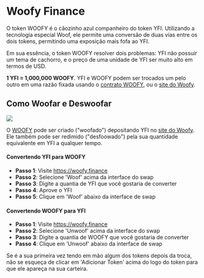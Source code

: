 # Woofy Finance

O token WOOFY é o cãozinho azul companheiro do token YFI. Utilizando a tecnologia especial Woof, ele permite uma conversão de duas vias entre os dois tokens, permitindo uma exposição mais fofa ao YFI.

Em sua essência, o token WOOFY resolver dois problemas: YFI não possuir um tema de cachorro, e o preço de uma unidade de YFI ser muito alto em termos de USD.

**1 YFI = 1,000,000 WOOFY**. YFI e WOOFY podem ser trocados um pelo outro em uma razão fixada usando o [contrato WOOFY](https://etherscan.io/address/0xd0660cd418a64a1d44e9214ad8e459324d8157f1#code), ou o [site do Woofy](https://woofy.finance/).

## Como Woofar e Deswoofar

![](https://i.imgur.com/HqfCYZX.png)

O [WOOFY](https://etherscan.io/address/0xd0660cd418a64a1d44e9214ad8e459324d8157f1) pode ser criado ("woofado") depositando YFI no [site do Woofy](https://woofy.finance/). Ele também pode ser redimido ("desfoowado") pela sua quantidade equivalente em YFI a qualquer tempo.

#### Convertendo YFI para WOOFY

- **Passo 1**: Visite https://woofy.finance
- **Passo 2**: Selecione 'Woof' acima da interface do swap
- **Passo 3**: Digite a quantia de YFI que você gostaria de converter
- **Passo 4**: Aprove o YFI
- **Passo 5**: Clique em 'Woof' abaixo da interface de swap

#### Convertendo WOOFY para YFI

- **Passo 1**: Visite https://woofy.finance
- **Passo 2**: Selecione 'Unwoof' acima da interface do swap
- **Passo 3**: Digite a quantia de WOOFY que você gostaria de converter
- **Passo 4**: Clique em 'Unwoof' abaixo da interface de swap

Se é a sua primeira vez tendo em mão algum dos tokens depois da troca, não se esqueça de clicar em 'Adicionar Token' acima do logo do token para que ele apareça na sua carteira.

